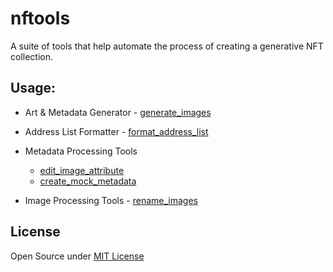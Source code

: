 # nftools

A suite of tools that help automate the process of creating a generative NFT collection.

## Usage:

- Art & Metadata Generator - [generate_images](https://github.com/broliver12/nftools/tree/main/generate_images)

- Address List Formatter - [format_address_list](https://github.com/broliver12/nftools/tree/main/format_address_list)

- Metadata Processing Tools 
    - [edit_image_attribute](https://github.com/broliver12/nftools/tree/main/edit_image_attribute)
    - [create_mock_metadata](https://github.com/broliver12/nftools/tree/main/create_mock_metadata)

- Image Processing Tools - [rename_images](https://github.com/broliver12/nftools/tree/main/rename_images)

## License

Open Source under [MIT License](https://github.com/broliver12/nftools/blob/main/LICENSE)
